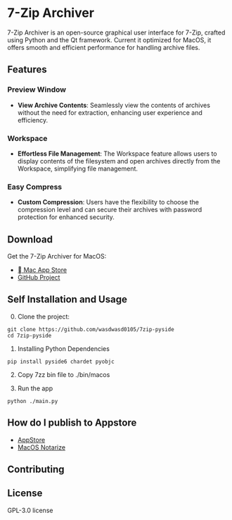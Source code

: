 # 7-Zip Archiver

7-Zip Archiver is an open-source graphical user interface for 7-Zip, crafted using Python and the Qt framework. Current it optimized for MacOS, it offers smooth and efficient performance for handling archive files.

## Features

### Preview Window
- **View Archive Contents**: Seamlessly view the contents of archives without the need for extraction, enhancing user experience and efficiency.

### Workspace
- **Effortless File Management**: The Workspace feature allows users to display contents of the filesystem and open archives directly from the Workspace, simplifying file management.

### Easy Compress
- **Custom Compression**: Users have the flexibility to choose the compression level and can secure their archives with password protection for enhanced security.

## Download
Get the 7-Zip Archiver for MacOS:
- [ Mac App Store](#)
- [GitHub Project](#)

## Self Installation and Usage

0. Clone the project:
```
git clone https://github.com/wasdwasd0105/7zip-pyside
cd 7zip-pyside
```

1. Installing Python Dependencies
```
pip install pyside6 chardet pyobjc 
```

2. Copy 7zz bin file to ./bin/macos

3. Run the app
```
python ./main.py
```

## How do I publish to Appstore

- [AppStore](https://wasdwasd0105.github.io/2023/11/23/Publish-Python-Qt-App-to-Appstore/)
- [MacOS Notarize](https://wasdwasd0105.github.io/2023/11/23/Notarize-a-MacOS-Python-Qt-App/)

## Contributing


## License
GPL-3.0 license
